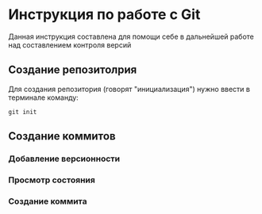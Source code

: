 # Инструкция по работе с Git

Данная инструкция составлена для помощи себе в дальнейшей работе над составлением контроля версий

## Создание репозитолрия

Для создания репозитория (говорят "инициализация") нужно ввести в терминале команду:

    git init

## Создание коммитов

### Добавление версионности

### Просмотр состояния

### Создание коммита
